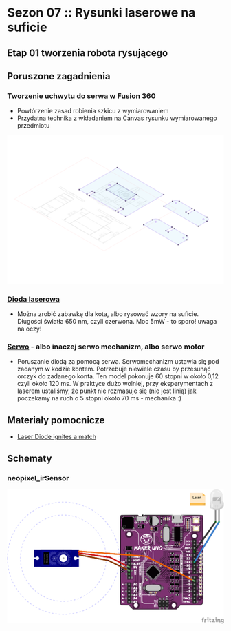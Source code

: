 # Sezon 07 :: Rysunki laserowe na suficie
## Etap 01 tworzenia robota rysującego

## Poruszone zagadnienia

### Tworzenie uchwytu do serwa w Fusion 360
- Powtórzenie zasad robienia szkicu z wymiarowaniem
- Przydatna technika z wkładaniem na Canvas rysunku wymiarowanego przedmiotu

![](laery_podstawa.png)

### [Dioda laserowa](https://github.com/CreativeCodingPL/PhysicalComputing/tree/2019/s01_pierwsza_dioda_i_prezenty#dioda-laserowa-czerwona) 
- Można zrobić zabawkę dla kota, albo rysować wzory na suficie. Długości światła 650 nm, czyli czerwona. Moc 5mW - to sporo! uwaga na oczy!

### [Serwo](https://github.com/CreativeCodingPL/PhysicalComputing/tree/2019/s01_pierwsza_dioda_i_prezenty#serwo) - albo inaczej serwo mechanizm, albo serwo motor
- Poruszanie diodą za pomocą serwa. Serwomechanizm ustawia się pod zadanym w kodzie kontem. Potrzebuje niewiele czasu by przesunąć orczyk do zadanego konta. Ten model pokonuje 60 stopni w około 0,12 czyli około 120 ms. W praktyce dużo wolniej, przy eksperymentach z laserem ustaliśmy, że punkt nie rozmasuje się (nie jest linią) jak poczekamy na ruch o 5 stopni około 70 ms - mechanika :)


## Materiały pomocnicze 
- [Laser Diode ignites a match](https://www.youtube.com/watch?v=DSwHNE-rjv4)

## Schematy

### neopixel_irSensor
![](lasery.png)

